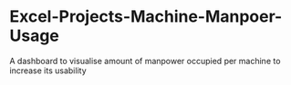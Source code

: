 # Excel-Projects-Machine-Manpoer-Usage
A dashboard to visualise amount of manpower occupied per machine to increase its usability

